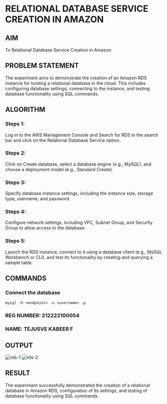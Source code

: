  # RELATIONAL DATABASE SERVICE CREATION IN AMAZON
## AIM
To Relational Database Service Creation in Amazon.
## PROBLEM STATEMENT
The experiment aims to demonstrate the creation of an Amazon RDS instance for hosting a relational database in the cloud. This includes configuring database settings, connecting to the instance, and testing database functionality using SQL commands.
## ALGORITHM
 ### Steps 1:
 Log in to the AWS Management Console and Search for RDS in the search bar and click on the Relational Database Service option..
 ### Steps 2:
 Click on Create database, select a database engine (e.g., MySQL), and choose a deployment model (e.g., Standard Create).
 ### Steps 3:
 Specify database instance settings, including the instance size, storage type, username, and password.
 ### Steps 4:
 Configure network settings, including VPC, Subnet Group, and Security Group to allow access to the database.
 ### Steps 5:
 Launch the RDS instance, connect to it using a database client (e.g., MySQL Workbench or CLI), and test its functionality by creating and querying a sample table.
## COMMANDS
### Connect the database
```
mysql -h <endpoint> -u <username> -p
```
### REG NUMBER: 212222100054
### NAME: TEJUSVE KABEER F

## OUTPUT
![rds-1](https://github.com/user-attachments/assets/058aa7a7-b8f5-4001-a3e7-90944f3a9c58)
![rds-2](https://github.com/user-attachments/assets/2b43f3d0-d23e-409a-a55d-6b46e553088d)

## RESULT
The experiment successfully demonstrated the creation of a relational database in Amazon RDS, configuration of its settings, and testing of database functionality using SQL commands.  


